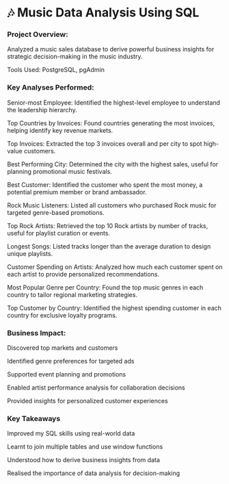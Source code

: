 # 🎶 Music Data Analysis Using SQL
### Project Overview:
Analyzed a music sales database to derive powerful business insights for strategic decision-making in the music industry.

Tools Used: PostgreSQL, pgAdmin

### Key Analyses Performed:
Senior-most Employee: Identified the highest-level employee to understand the leadership hierarchy.

Top Countries by Invoices: Found countries generating the most invoices, helping identify key revenue markets.

Top Invoices: Extracted the top 3 invoices overall and per city to spot high-value customers.

Best Performing City: Determined the city with the highest sales, useful for planning promotional music festivals.

Best Customer: Identified the customer who spent the most money, a potential premium member or brand ambassador.

Rock Music Listeners: Listed all customers who purchased Rock music for targeted genre-based promotions.

Top Rock Artists: Retrieved the top 10 Rock artists by number of tracks, useful for playlist curation or events.

Longest Songs: Listed tracks longer than the average duration to design unique playlists.

Customer Spending on Artists: Analyzed how much each customer spent on each artist to provide personalized recommendations.

Most Popular Genre per Country: Found the top music genres in each country to tailor regional marketing strategies.

Top Customer by Country: Identified the highest spending customer in each country for exclusive loyalty programs.

### Business Impact:
Discovered top markets and customers

Identified genre preferences for targeted ads

Supported event planning and promotions

Enabled artist performance analysis for collaboration decisions

Provided insights for personalized customer experiences


### Key Takeaways
Improved my SQL skills using real-world data

Learnt to join multiple tables and use window functions

Understood how to derive business insights from data

Realised the importance of data analysis for decision-making
